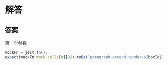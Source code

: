 
# 解答

## 答案

第一个参数

```javascript
mockFn = jest.fn();
expect(mockFn.mock.calls[0][0]).toBe(`paragraph-extend-render-${boxId}`);
```
